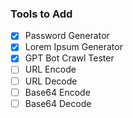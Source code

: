 ### Tools to Add

- [X] Password Generator
- [X] Lorem Ipsum Generator
- [X] GPT Bot Crawl Tester
- [ ] URL Encode
- [ ] URL Decode
- [ ] Base64 Encode
- [ ] Base64 Decode
